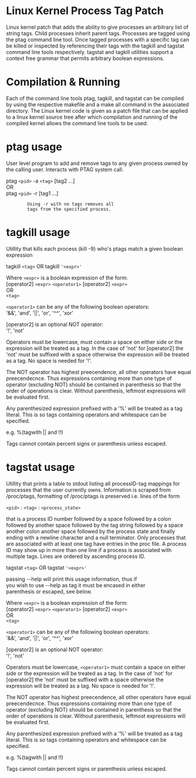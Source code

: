 # Linux Kernel Process Tag Patch
Linux kernel patch that adds the ability to give processes an arbitrary list of string tags. Child processes inherit parent tags. Processes are tagged using the ptag command line tool. Once tagged processes with a specific tag can be killed or inspected by referencing their tags with the tagkill and tagstat command line tools respectively. tagstat and tagkill utilities support a context free grammar that permits arbitrary boolean expressions.

# Compilation & Running
Each of the command line tools ptag, tagkill, and tagstat can be compiled by using the respective makefile and a make all command in the associated directory. The Linux kernel code is given as a patch file that can be applied to a linux kernel source tree after which compilation and running of the compiled kernel allows the command line tools to be used.

# ptag usage
User level program to add and remove tags to any given process owned by the calling user. Interacts with PTAG system call.

ptag `<pid>` -a `<tag>` [tag2 ...]  
            OR  
            ptag `<pid>` -r [tag1 ...]  

            Using -r with no tags removes all  
            tags from the specified process.  

# tagkill usage
Utillity that kills each process (kill -9) who's ptags match a given boolean expression  

tagkill `<tag>` OR tagkill `'<expr>'`  

   Where `<expr>` is a boolean expression of the form:  
       [operator2] `<expr>` `<operator1>` [operator2] `<expr>`  
   OR  
       `<tag>`  

   `<operator1>` can be any of the following boolean operators:  
       '&&', 'and', '||', 'or', '^^', 'xor'  

   [operator2] is an optional NOT operator:  
       '!', 'not'  

   Operators must be lowercase, <operator1> must contain
   a space on either side or the expression will be treated
   as a tag. In the case of 'not' for [operator2] the 'not'
   must be suffixed with a space otherwise the expression
   will be treated as a tag. No space is needed for '!'.

   The NOT operator has highest preecendence, all other
   operators have equal preecendecnce. Thus expressions
   containing more than one type of operator (excluding NOT)
   should be contained in parenthesis so that the order of
   operations is clear. Without parenthesis, leftmost
   expressions will be evaluated first.

   Any parenthesized expression prefixed with a '%' will be
   treated as a tag literal. This is so tags containing
   operators and whitespace can be specified.

   e.g. %(tagwith || and !!)

   Tags cannot contain percent signs or parenthesis unless
   escaped.


# tagstat usage
Utillity that prints a table to stdout listing all processID-tag mappings for processes that the user currently owns. Information is scraped from /proc/ptags, formatting of /proc/ptags is preserved i.e. lines of the form

 `<pid>` : `<tag>` : `<process_state>`   

that is a process ID number followed by a space followed by a colon followed by another space followed by the tag string followed by a space another colon another space followed by the process state and finally ending with a newline character and a null terminator. Only processes that are associated with at least one tag have entries in the proc file. A process ID may show up in more than one line if a process is associated with multiple tags. Lines are ordered by ascending process ID.

tagstat `<tag>` OR tagstat `'<expr>'`  

   passing --help will print this usage information, thus if  
   you wish to use --help as tag it must be encased in either  
   parenthesis or escaped, see below. 

   Where `<expr>` is a boolean expression of the form:  
       [operator2] `<expr>` `<operator1>` [operator2] `<expr>`  
   OR  
       `<tag>`  

   `<operator1>` can be any of the following boolean operators:  
       '&&', 'and', '||', 'or', '^^', 'xor'  

   [operator2] is an optional NOT operator:  
       '!', 'not'  

   Operators must be lowercase, `<operator1>` must contain a space on either side or the expression will be treated as a tag. In the case of 'not' for [operator2] the 'not' must be suffixed with a space otherwise the expression will be treated as a tag. No space is needed for '!'.

   The NOT operator has highest preecendence, all other operators have equal preecendecnce. Thus expressions containing more than one type of operator (excluding NOT) should be contained in parenthesis so that the order of operations is clear. Without parenthesis, leftmost expressions will be evaluated first.  

   Any parenthesized expression prefixed with a '%' will be treated as a tag literal. This is so tags containing operators and whitespace can be specified.  

   e.g. %(tagwith || and !!)  

   Tags cannot contain percent signs or parenthesis unless escaped.  